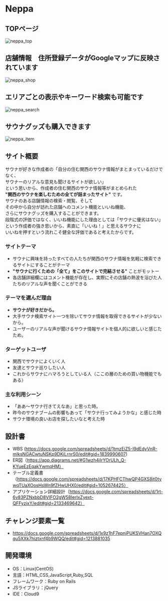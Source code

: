 # Neppa
## TOPページ
![neppa_top](https://user-images.githubusercontent.com/84171616/131245719-e5192ad6-f43e-48f8-929e-15b2e8070392.gif)

## 店舗情報　住所登録データがGoogleマップに反映されています
![neppa_shop](https://user-images.githubusercontent.com/84171616/131289178-178d95c9-4b23-40fa-b492-6a1f39f40421.gif)

## エリアごとの表示やキーワード検索も可能です
![neppa_search](https://user-images.githubusercontent.com/84171616/131290381-341099e0-ad2e-43db-a079-410a25a98e6d.gif)

## サウナグッズも購入できます
![neppa_item](https://user-images.githubusercontent.com/84171616/131286998-3f925f0b-ae02-4ec5-84c1-c1fd86812ae3.gif)



## サイト概要
サウナが好きな作成者の「自分の住む関西のサウナ情報がまとまっているだけでなく、
<br>
サウナーのリアルな意見も聞けるサイトが欲しい」
<br>
という思いから、作成者の住む関西のサウナ情報等がまとめられた
<br>
 __"関西のサウナを楽しむための全てが詰まったサイト"__ です。
<br>
サウナのある店舗情報の検索・閲覧、そして
<br>
その中から自分が訪れた店舗へのコメント機能といいね機能、
<br>
さらにサウナグッズを購入することができます。
<br>
段階式の評価ではなく、いいね機能にした理由としては「サウナに優劣はない」
<br>
という作成者の強き思いから、素直に「いいね！」と思えるサウナに
<br>
いいねを押すという流れこそ健全な評価であると考えたからです。

### サイトテーマ
* サウナに興味を持ったすべての人たちが関西のサウナ情報を気軽に検索できるサイトにすることがテーマ
*  __"サウナに行くための「全て」をこのサイトで完結させる"__ ことがモットー
* 各店舗詳細欄にはコメント機能が存在し、実際にその店舗の熱波を浴びた人たちのリアルな声を聞くことができる

### テーマを選んだ理由
* __サウナが好きだから。__
* 大手サウナ検索サイト一つを除いてサウナ情報を取得できるサイトが少ないから。
* ユーザーのリアルな声が聞けるサウナ情報サイトを個人的に欲しいと感じたため。

### ターゲットユーザ
* 関西でサウナによくいく人
* 友達とサウナ巡りしたい人
* これからサウナにハマろうとしている人（ここの層のための買い物機能でもある）

### 主な利用シーン
* 「ああ〜サウナ行きてえなあ」と思った時。
* 昨今のサウナブームの影響もあって「サウナ行ってみようかな」と感じた時
* サウナ環境の良いお店を探したいなと考えた時

## 設計書
* WBS (https://docs.google.com/spreadsheets/d/1tmzEiZ5-I9dEdyVnR-mlksNGACwtuNSKp9DKiLrnrS0/edit#gid=1839990607)
* ER図（https://app.diagrams.net/#G1wzh4iIrYOrULh_Q-KYueEzEqakYwmqHM）
* テーブル定義書（https://docs.google.com/spreadsheets/d/17KPHFCThwQP4GXS8it0tywqTUaXOosHsWn9fZHwUHX0/edit#gid=1052674425）
* アプリケーション詳細設計（https://docs.google.com/spreadsheets/d/1rt-6v83PZNxbbD8VIFO2gW58IerIxZyext-QFFyzixY/edit#gid=2133469642）

## チャレンジ要素一覧
* <https://docs.google.com/spreadsheets/d/1x9z1hF7epnjPUKSVHan7OXQqu5XXk7hiztxnf4b9WQQ/edit#gid=1213881035>

## 開発環境
- OS：Linux(CentOS)
- 言語：HTML,CSS,JavaScript,Ruby,SQL
- フレームワーク：Ruby on Rails
- JSライブラリ：jQuery
- IDE：Cloud9
